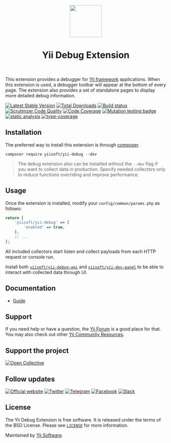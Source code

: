 <p align="center">
    <a href="https://github.com/yiisoft" target="_blank">
        <img src="https://yiisoft.github.io/docs/images/yii_logo.svg" height="100px">
    </a>
    <h1 align="center">Yii Debug Extension</h1>
    <br>
</p>

This extension provides a debugger for [Yii framework](https://www.yiiframework.com) applications. When this extension is used,
a debugger toolbar will appear at the bottom of every page. The extension also provides
a set of standalone pages to display more detailed debug information.

[![Latest Stable Version](https://poser.pugx.org/yiisoft/yii-debug/v/stable.png)](https://packagist.org/packages/yiisoft/yii-debug)
[![Total Downloads](https://poser.pugx.org/yiisoft/yii-debug/downloads.png)](https://packagist.org/packages/yiisoft/yii-debug)
[![Build status](https://github.com/yiisoft/yii-debug/workflows/build/badge.svg)](https://github.com/yiisoft/yii-debug/actions?query=workflow%3Abuild)
[![Scrutinizer Code Quality](https://scrutinizer-ci.com/g/yiisoft/yii-debug/badges/quality-score.png?b=master)](https://scrutinizer-ci.com/g/yiisoft/yii-debug/?branch=master)
[![Code Coverage](https://scrutinizer-ci.com/g/yiisoft/yii-debug/badges/coverage.png?b=master)](https://scrutinizer-ci.com/g/yiisoft/yii-debug/?branch=master)
[![Mutation testing badge](https://img.shields.io/endpoint?style=flat&url=https%3A%2F%2Fbadge-api.stryker-mutator.io%2Fgithub.com%2Fyiisoft%2Fyii-debug%2Fmaster)](https://dashboard.stryker-mutator.io/reports/github.com/yiisoft/yii-debug/master)
[![static analysis](https://github.com/yiisoft/yii-debug/workflows/static%20analysis/badge.svg)](https://github.com/yiisoft/yii-debug/actions?query=workflow%3A%22static+analysis%22)
[![type-coverage](https://shepherd.dev/github/yiisoft/yii-debug/coverage.svg)](https://shepherd.dev/github/yiisoft/yii-debug)

## Installation

The preferred way to install this extension is through [composer](https://getcomposer.org/download/).

```shell
composer require yiisoft/yii-debug --dev
```

> The debug extension also can be installed without the `--dev` flag if you want to collect data in production.
> Specify needed collectors only to reduce functions overriding and improve performance.

## Usage

Once the extension is installed, modify your `config/common/params.php` as follows:

```php
return [
    'yiisoft/yii-debug' => [
        'enabled' => true,
    ],
    // ...
];
```

All included collectors start listen and collect payloads from each HTTP request or console run.

Install both [`yiisoft/yii-debug-api`](https://github.com/yiisoft/yii-debug-api) and [`yiisoft/yii-dev-panel`](https://github.com/yiisoft/yii-dev-panel)
to be able to interact with collected data through UI.

## Documentation

- [Guide](docs/guide/README.md)

## Support

If you need help or have a question, the [Yii Forum](https://forum.yiiframework.com/c/yii-3-0/63) is a good place for that.
You may also check out other [Yii Community Resources](https://www.yiiframework.com/community).

## Support the project

[![Open Collective](https://img.shields.io/badge/Open%20Collective-sponsor-7eadf1?logo=open%20collective&logoColor=7eadf1&labelColor=555555)](https://opencollective.com/yiisoft)

## Follow updates

[![Official website](https://img.shields.io/badge/Powered_by-Yii_Framework-green.svg?style=flat)](https://www.yiiframework.com/)
[![Twitter](https://img.shields.io/badge/twitter-follow-1DA1F2?logo=twitter&logoColor=1DA1F2&labelColor=555555?style=flat)](https://twitter.com/yiiframework)
[![Telegram](https://img.shields.io/badge/telegram-join-1DA1F2?style=flat&logo=telegram)](https://t.me/yii3en)
[![Facebook](https://img.shields.io/badge/facebook-join-1DA1F2?style=flat&logo=facebook&logoColor=ffffff)](https://www.facebook.com/groups/yiitalk)
[![Slack](https://img.shields.io/badge/slack-join-1DA1F2?style=flat&logo=slack)](https://yiiframework.com/go/slack)

## License

The Yii Debug Extension is free software. It is released under the terms of the BSD License.
Please see [`LICENSE`](./LICENSE.md) for more information.

Maintained by [Yii Software](https://www.yiiframework.com/).
